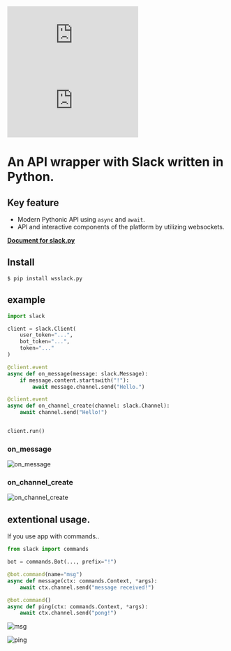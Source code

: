 ![PyPI](https://img.shields.io/pypi/v/wsslack.py)
![PyPI - License](https://img.shields.io/pypi/l/wsslack.py)

# An API wrapper with Slack written in Python.

## Key feature
- Modern Pythonic API using `async` and `await`.
- API and interactive components of the platform  by utilizing websockets.

[//]: # (:warning: This is an alpha version.)

<a href="https://slack-py.readthedocs.io/en/latest/" target="_blank">
    <strong>Document for slack.py</strong>
</a>

## Install

```shell
$ pip install wsslack.py
```


## example
```python
import slack

client = slack.Client(
    user_token="...",
    bot_token="...",
    token="..."
)

@client.event
async def on_message(message: slack.Message):
    if message.content.startswith("!"):
        await message.channel.send("Hello.")

@client.event
async def on_channel_create(channel: slack.Channel):
    await channel.send("Hello!")


client.run()
```
### **on_message**
![on_message](https://gyazo.com/cb37b7c67015f0f37a28d0d945dad3c4.png)

### **on_channel_create**
![on_channel_create](https://gyazo.com/40bec93c03343e43dee2180075716d39.png)

## extentional usage.
If you use app with commands..

```python
from slack import commands

bot = commands.Bot(..., prefix="!")

@bot.command(name="msg")
async def message(ctx: commands.Context, *args):
    await ctx.channel.send("message received!")

@bot.command()
async def ping(ctx: commands.Context, *args):
    await ctx.channel.send("pong!")
```

![msg](https://gyazo.com/38adfa4b18775e894d8c6f47d17d62f3.png)

![ping](https://gyazo.com/0f68ed0f4a125a2220782d703de0f24f.png)
